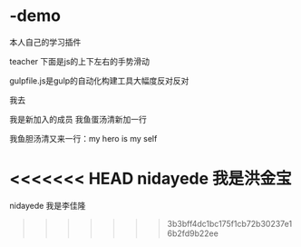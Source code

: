 # -demo

本人自己的学习插件

teacher 下面是js的上下左右的手势滑动

gulpfile.js是gulp的自动化构建工具大幅度反对反对

我去

我是新加入的成员
我鱼蛋汤清新加一行

我鱼胆汤清又来一行：my hero is my self

<<<<<<< HEAD
nidayede 我是洪金宝
=======
nidayede 我是李佳隆
>>>>>>> 3b3bff4dc1bc175f1cb72b30237e16b2fd9b22ee

